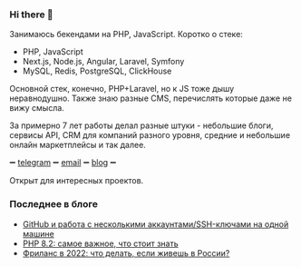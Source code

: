 ### Hi there 👋

Занимаюсь бекендами на PHP, JavaScript. Коротко о стеке:

 - PHP, JavaScript
 - Next.js, Node.js, Angular, Laravel, Symfony
 - MySQL, Redis, PostgreSQL, ClickHouse

Основной стек, конечно, PHP+Laravel, но к JS тоже дышу неравнодушно. Также знаю разные CMS, перечислять которые даже не вижу смысла.

За примерно 7 лет работы делал разные штуки - небольшие блоги, сервисы API, CRM для компаний разного уровня, средние и небольшие онлайн маркетплейсы и так далее.

➖ [telegram](https://t.me/equibuss) ➖ [email](mailto:me@equibus.ru) ➖ [blog](https://talk.equibus.ru/) ➖

Открыт для интересных проектов.

### Последнее в блоге

<!-- BLOG-POST-LIST:START -->
- [GitHub и работа с несколькими аккаунтами/SSH-ключами на одной машине](https://talk.equibus.ru/git/github-i-rabota-s-neskolkimi-akkauntami-ssh-klyuchami-na-odnoj-mashine/)
- [PHP 8.2: самое важное, что стоит знать](https://talk.equibus.ru/php-changelog/php-8-2-samoe-vazhnoe-chto-stoit-znat/)
- [Фриланс в 2022: что делать, если живешь в России?](https://talk.equibus.ru/notes/frilans-v-2022-chto-delat-esli-zhivesh-v-rossii/)
<!-- BLOG-POST-LIST:END -->


<!--
**equibus/equibus** is a ✨ _special_ ✨ repository because its `README.md` (this file) appears on your GitHub profile.

Here are some ideas to get you started:

- 🔭 I’m currently working on ...
- 🌱 I’m currently learning ...
- 👯 I’m looking to collaborate on ...
- 🤔 I’m looking for help with ...
- 💬 Ask me about ...
- 📫 How to reach me: ...
- 😄 Pronouns: ...
- ⚡ Fun fact: ...
-->

